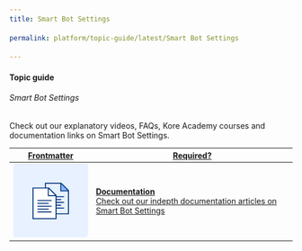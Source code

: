 ```yaml
---
title: Smart Bot Settings

permalink: platform/topic-guide/latest/Smart Bot Settings

---
```


#### Topic guide
###### Smart Bot Settings

  Check out our explanatory videos, FAQs, Kore Academy courses and documentation links on Smart Bot Settings.



<a class="doc-link" target="_blank" href="https://developer.kore.ai/docs/bots/advanced-topics/smart-bot/defining-a-smart-bot/">
 

| Frontmatter | Required? |
|-------------|-------------|
| ![alt text](images/docIcon.svg "Title") | **Documentation**  <br /> Check out our indepth documentation articles on Smart Bot Settings | 


</a>
